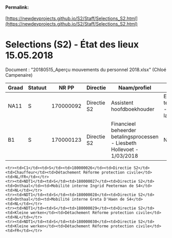 <link rel="stylesheet" href="https://newdevprojects.github.io/S2/S2.css">

#### Permalink: 
[https://newdevprojects.github.io/S2/Staff/Selections_S2.html](https://newdevprojects.github.io/S2/Staff/Selections_S2.html)

# Selections (S2) - &Eacute;tat des lieux 15.05.2018

Document : "20180515_Aperçu mouvements du personnel 2018.xlsx" (Chloé Campenaire)

| Graad | Statuut | NR PP | Directie | Naam/profiel | SVZ | Taalrol |
| --- | --- | --- | --- | --- | --- | --- |
| NA11 | S | 170000092 | Directie S2 | Assistent hoofdboekhouder | Entretiens terminés - 4 lauréats | FR |
|  B1 | S | 170000123 | Directie S2 |  Financieel beheerder betalingsprocessen - Liesbeth Hollevoet  - 1/03/2018 | NL -



	<tr><td>C1</td><td>S</td><td>180000026</td><td>Directie S2</td><td>Chauffeur</td><td>Détachement Réforme protection civile</td><td>NL/FR</td></tr>
	<tr><td>NDT1</td><td>S</td><td>180000027</td><td>Directie S2</td><td>Onthaal</td><td>Mobilité interne Ingrid Peeterman de S4</td><td>NL</td></tr>
	<tr><td>NDT1</td><td>S</td><td>180000028</td><td>Directie S2</td><td>Onthaal</td><td>Mobilité interne Greta D'Haen de S4</td><td>NL</td></tr>
	<tr><td>NDT1</td><td>S</td><td>180000029</td><td>Directie S2</td><td>Kleine werken</td><td>Détachement Réforme protection civile</td><td>NL</td></tr>
	<tr><td>NDT1</td><td>S</td><td>180000030</td><td>Directie S2</td><td>Kleine werken</td><td>Détachement Réforme protection civile</td><td>FR</td></tr>
</table>